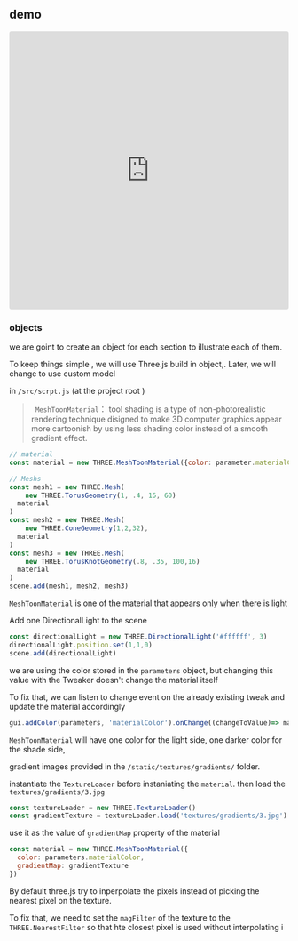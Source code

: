 ## demo


<iframe  src="https://sbedit.net/3cfece960e8cbd9cbe5478993dd4c11f95468dcd"  style="width:100%; height:500px; border:0; border-radius: 4px; overflow:hidden;"  allow="accelerometer; ambient-light-sensor; camera; encrypted-media; geolocation; gyroscope; hid; microphone; midi; payment; usb; vr; xr-spatial-tracking"  sandbox="allow-forms allow-modals allow-popups allow-presentation allow-same-origin allow-scripts"></iframe>



### objects

we are goint to create an object for each section to illustrate each of them.

To keep things simple , we will use Three.js build in object,. Later, we will change to use  custom model 

in `/src/scrpt.js` (at the  project root )

> ` MeshToonMaterial`：  tool shading is a type of non-photorealistic rendering technique disigned to make 3D computer graphics appear more cartoonish by using less shading color instead of a smooth gradient effect.

```js
// material 
const material = new THREE.MeshToonMaterial({color: parameter.materialColor})

// Meshs
const mesh1 = new THREE.Mesh(
	new THREE.TorusGeometry(1, .4, 16, 60)
  material
)
const mesh2 = new THREE.Mesh(
	new THREE.ConeGeometry(1,2,32),
  material
)
const mesh3 = new THREE.Mesh(
	new THREE.TorusKnotGeometry(.8, .35, 100,16)
  material
)
scene.add(mesh1, mesh2, mesh3)
```



`MeshToonMaterial` is one of the material that appears only when there is  light

Add one DirectionalLight to the scene

```js
const directionalLight = new THREE.DirectionalLight('#ffffff', 3)
directionalLight.position.set(1,1,0)
scene.add(directionalLight)
```

we are using the color stored in the `parameters` object, but changing this value with the Tweaker doesn't change the material itself

To fix that, we can listen to change event on the already existing tweak and update the material accordingly

```js
gui.addColor(parameters, 'materialColor').onChange((changeToValue)=> material.color.set(changeToValue))
```

`MeshToonMaterial` will have one color for the light side, one darker color for the shade side,

gradient images provided in the `/static/textures/gradients/` folder.

instantiate the `TextureLoader` before instaniating the `material`. then load the `textures/gradients/3.jpg`

```js
const textureLoader = new THREE.TextureLoader()
const gradientTexture = textureLoader.load('textures/gradients/3.jpg')
```

use it as the value of `gradientMap` property of the material

```js
const material = new THREE.MeshToonMaterial({
  color: parameters.materialColor,
  gradientMap: gradientTexture
})
```

By default three.js try to inperpolate the pixels instead of picking the nearest pixel on the texture.

To fix that, we need to set the `magFilter` of the texture to the `THREE.NearestFilter` so that hte closest pixel is used without interpolating i
